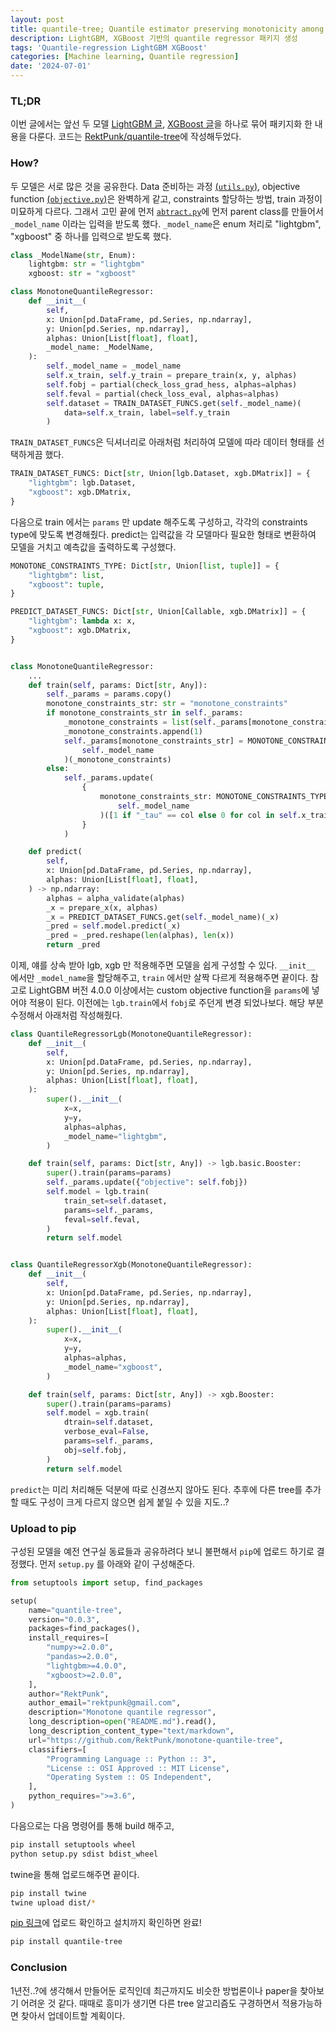 ```yaml
---
layout: post
title: quantile-tree; Quantile estimator preserving monotonicity among quantiles
description: LightGBM, XGBoost 기반의 quantile regressor 패키지 생성
tags: 'Quantile-regression LightGBM XGBoost'
categories: [Machine learning, Quantile regression]
date: '2024-07-01'
---
```


### TL;DR
이번 글에서는 앞선 두 모델 [LightGBM 글](../mqr-lgb), [XGBoost 글](../mqr-xgboost)을 하나로 묶어 패키지화 한 내용을 다룬다.
코드는 [RektPunk/quantile-tree](https://github.com/RektPunk/quantile-tree)에 작성해두었다.

### How?
두 모델은 서로 많은 것을 공유한다. Data 준비하는 과정 [(`utils.py`)](https://github.com/RektPunk/quantile-tree/blob/main/quantile_tree/utils.py), objective function [(`objective.py`)](https://github.com/RektPunk/quantile-tree/blob/main/quantile_tree/objective.py)은 완벽하게 같고, constraints 할당하는 방법, train 과정이 미묘하게 다르다. 그래서 고민 끝에 먼저 [`abtract.py`](https://github.com/RektPunk/quantile-tree/blob/main/quantile_tree/abstract.py)에 먼저 parent class를 만들어서 `_model_name` 이라는 입력을 받도록 했다. `_model_name`은 enum 처리로 "lightgbm", "xgboost" 중 하나를 입력으로 받도록 했다.


```python
class _ModelName(str, Enum):
    lightgbm: str = "lightgbm"
    xgboost: str = "xgboost"

class MonotoneQuantileRegressor:
    def __init__(
        self,
        x: Union[pd.DataFrame, pd.Series, np.ndarray],
        y: Union[pd.Series, np.ndarray],
        alphas: Union[List[float], float],
        _model_name: _ModelName,
    ):
        self._model_name = _model_name
        self.x_train, self.y_train = prepare_train(x, y, alphas)
        self.fobj = partial(check_loss_grad_hess, alphas=alphas)
        self.feval = partial(check_loss_eval, alphas=alphas)
        self.dataset = TRAIN_DATASET_FUNCS.get(self._model_name)(
            data=self.x_train, label=self.y_train
        )
```
`TRAIN_DATASET_FUNCS`은 딕셔너리로 아래처럼 처리하여 모델에 따라 데이터 형태를 선택하게끔 했다.
```python
TRAIN_DATASET_FUNCS: Dict[str, Union[lgb.Dataset, xgb.DMatrix]] = {
    "lightgbm": lgb.Dataset,
    "xgboost": xgb.DMatrix,
}
```
다음으로 train 에서는 `params` 만 update 해주도록 구성하고, 각각의 constraints type에 맞도록 변경해줬다. predict는 입력값을 각 모델마다 필요한 형태로 변환하여 모델을 거치고 예측값을 출력하도록 구성했다.
```python
MONOTONE_CONSTRAINTS_TYPE: Dict[str, Union[list, tuple]] = {
    "lightgbm": list,
    "xgboost": tuple,
}

PREDICT_DATASET_FUNCS: Dict[str, Union[Callable, xgb.DMatrix]] = {
    "lightgbm": lambda x: x,
    "xgboost": xgb.DMatrix,
}


class MonotoneQuantileRegressor:
    ...
    def train(self, params: Dict[str, Any]):
        self._params = params.copy()
        monotone_constraints_str: str = "monotone_constraints"
        if monotone_constraints_str in self._params:
            _monotone_constraints = list(self._params[monotone_constraints_str])
            _monotone_constraints.append(1)
            self._params[monotone_constraints_str] = MONOTONE_CONSTRAINTS_TYPE.get(
                self._model_name
            )(_monotone_constraints)
        else:
            self._params.update(
                {
                    monotone_constraints_str: MONOTONE_CONSTRAINTS_TYPE.get(
                        self._model_name
                    )([1 if "_tau" == col else 0 for col in self.x_train.columns])
                }
            )

    def predict(
        self,
        x: Union[pd.DataFrame, pd.Series, np.ndarray],
        alphas: Union[List[float], float],
    ) -> np.ndarray:
        alphas = alpha_validate(alphas)
        _x = prepare_x(x, alphas)
        _x = PREDICT_DATASET_FUNCS.get(self._model_name)(_x)
        _pred = self.model.predict(_x)
        _pred = _pred.reshape(len(alphas), len(x))
        return _pred
```
이제, 얘를 상속 받아 lgb, xgb 만 적용해주면 모델을 쉽게 구성할 수 있다. `__init__` 에서만 `_model_name`을 할당해주고, `train` 에서만 살짝 다르게 적용해주면 끝이다. 참고로 LightGBM 버전 4.0.0 이상에서는 custom objective function을 `params`에 넣어야 적용이 된다. 이전에는 `lgb.train`에서 `fobj`로 주던게 변경 되었나보다.
해당 부분 수정해서 아래처럼 작성해줬다.
```python
class QuantileRegressorLgb(MonotoneQuantileRegressor):
    def __init__(
        self,
        x: Union[pd.DataFrame, pd.Series, np.ndarray],
        y: Union[pd.Series, np.ndarray],
        alphas: Union[List[float], float],
    ):
        super().__init__(
            x=x,
            y=y,
            alphas=alphas,
            _model_name="lightgbm",
        )

    def train(self, params: Dict[str, Any]) -> lgb.basic.Booster:
        super().train(params=params)
        self._params.update({"objective": self.fobj})
        self.model = lgb.train(
            train_set=self.dataset,
            params=self._params,
            feval=self.feval,
        )
        return self.model


class QuantileRegressorXgb(MonotoneQuantileRegressor):
    def __init__(
        self,
        x: Union[pd.DataFrame, pd.Series, np.ndarray],
        y: Union[pd.Series, np.ndarray],
        alphas: Union[List[float], float],
    ):
        super().__init__(
            x=x,
            y=y,
            alphas=alphas,
            _model_name="xgboost",
        )

    def train(self, params: Dict[str, Any]) -> xgb.Booster:
        super().train(params=params)
        self.model = xgb.train(
            dtrain=self.dataset,
            verbose_eval=False,
            params=self._params,
            obj=self.fobj,
        )
        return self.model
```
`predict`는 미리 처리해둔 덕분에 따로 신경쓰지 않아도 된다. 추후에 다른 tree를 추가할 때도 구성이 크게 다르지 않으면 쉽게 붙일 수 있을 지도..?

### Upload to pip
구성된 모델을 예전 연구실 동료들과 공유하려다 보니 불편해서 `pip`에 업로드 하기로 결정했다. 먼저 `setup.py` 를 아래와 같이 구성해준다.
```python
from setuptools import setup, find_packages

setup(
    name="quantile-tree",
    version="0.0.3",
    packages=find_packages(),
    install_requires=[
        "numpy>=2.0.0",
        "pandas>=2.0.0",
        "lightgbm>=4.0.0",
        "xgboost>=2.0.0",
    ],
    author="RektPunk",
    author_email="rektpunk@gmail.com",
    description="Monotone quantile regressor",
    long_description=open("README.md").read(),
    long_description_content_type="text/markdown",
    url="https://github.com/RektPunk/monotone-quantile-tree",
    classifiers=[
        "Programming Language :: Python :: 3",
        "License :: OSI Approved :: MIT License",
        "Operating System :: OS Independent",
    ],
    python_requires=">=3.6",
)
```
다음으로는 다음 명령어를 통해 build 해주고, 
```bash
pip install setuptools wheel
python setup.py sdist bdist_wheel
```
twine을 통해 업로드해주면 끝이다.
```bash
pip install twine
twine upload dist/*
```
[pip 링크](https://pypi.org/project/quantile-tree/)에 업로드 확인하고 설치까지 확인하면 완료!
```bash
pip install quantile-tree
```

### Conclusion
1년전..?에 생각해서 만들어둔 로직인데 최근까지도 비슷한 방법론이나 paper을 찾아보기 어려운 것 같다. 때때로 흥미가 생기면 다른 tree 알고리즘도 구경하면서 적용가능하면 찾아서 업데이트할 계획이다.